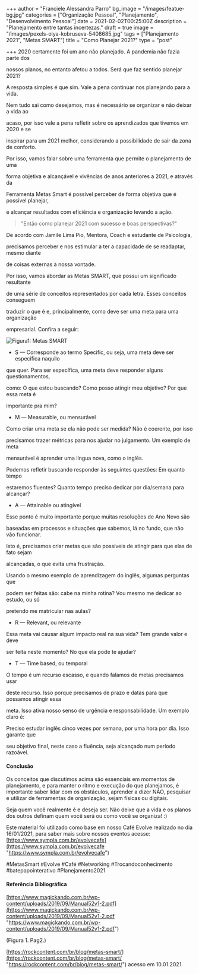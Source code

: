 +++
author = "Franciele Alessandra Parro"
bg_image = "/images/featue-bg.jpg"
categories = ["Organização Pessoal", "Planejamento", "Desenvolvimento Pessoal"]
date = 2021-02-02T00:25:00Z
description = "Planejamento entre tantas incertezas."
draft = true
image = "/images/pexels-olya-kobruseva-5408685.jpg"
tags = ["Planejamento 2021", "Metas SMART"]
title = "Como Planejar 2021?"
type = "post"

+++
2020 certamente foi um ano não planejado. A pandemia não fazia parte dos

nossos planos, no entanto afetou a todos. Será que faz sentido planejar 2021?

A resposta simples é que sim. Vale a pena continuar nos planejando para a vida.

Nem tudo sai como desejamos, mas é necessário se organizar e não deixar a vida ao

acaso, por isso vale a pena refletir sobre os aprendizados que tivemos em 2020 e se

inspirar para um 2021 melhor, considerando a possibilidade de sair da zona de conforto.

Por isso, vamos falar sobre uma ferramenta que permite o planejamento de uma

forma objetiva e alcançável e vivências de anos anteriores a 2021, e através da

Ferramenta Metas Smart é possível perceber de forma objetiva que é possível planejar,

e alcançar resultados com eficiência e organização levando a ação.

> "Então como planejar 2021 com sucesso e boas perspectivas?"

De acordo com Jamile Lima Pio, Mentora, Coach e estudante de Psicologia,

precisamos perceber e nos estimular a ter a capacidade de se readaptar, mesmo diante

de coisas externas à nossa vontade.

Por isso, vamos abordar as Metas SMART, que possui um significado resultante

de uma série de conceitos representados por cada letra. Esses conceitos conseguem

traduzir o que é e, principalmente, como deve ser uma meta para uma organização

empresarial. Confira a seguir:

![Figura1: Metas SMART](https://s3.amazonaws.com/blog.v-comply.com/wp-content/uploads/2018/05/31113024/blog-feature-smart.png "Figura1: Metas SMART")

* S — Corresponde ao termo Specific, ou seja, uma meta deve ser específica naquilo

que quer. Para ser específica, uma meta deve responder alguns questionamentos,

como: O que estou buscando? Como posso atingir meu objetivo? Por que essa meta é

importante pra mim?

* M — Measurable, ou mensurável

Como criar uma meta se ela não pode ser medida? Não é coerente, por isso

precisamos trazer métricas para nos ajudar no julgamento. Um exemplo de meta

mensurável é aprender uma língua nova, como o inglês.

Podemos refletir buscando responder às seguintes questões: Em quanto tempo

estaremos fluentes? Quanto tempo preciso dedicar por dia/semana para alcançar?

* A — Attainable ou atingível

Esse ponto é muito importante porque muitas resoluções de Ano Novo são

baseadas em processos e situações que sabemos, lá no fundo, que não vão funcionar.

Isto é, precisamos criar metas que são possíveis de atingir para que elas de fato sejam

alcançadas, o que evita uma frustração.

Usando o mesmo exemplo de aprendizagem do inglês, algumas perguntas que

podem ser feitas são: cabe na minha rotina? Vou mesmo me dedicar ao estudo, ou só

pretendo me matricular nas aulas?

* R — Relevant, ou relevante

Essa meta vai causar algum impacto real na sua vida? Tem grande valor e deve

ser feita neste momento? No que ela pode te ajudar?

* T — Time based, ou temporal

O tempo é um recurso escasso, e quando falamos de metas precisamos usar

deste recurso. Isso porque precisamos de prazo e datas para que possamos atingir essa

meta. Isso ativa nosso senso de urgência e responsabilidade. Um exemplo claro é:

Preciso estudar inglês cinco vezes por semana, por uma hora por dia. Isso garante que

seu objetivo final, neste caso a fluência, seja alcançado num período razoável.

#### **Conclusão**

Os conceitos que discutimos acima são essenciais em momentos de planejamento, e para manter o ritmo e execução do que planejamos, é importante saber lidar com os obstáculos, aprender a dizer NÃO, pesquisar e utilizar de ferramentas de organização, sejam físicas ou digitais.

Seja quem você realmente é e deseja ser. Não deixe que a vida e os planos dos outros definam quem você será ou como você se organiza! :)

Este material foi utilizado como base em nosso Café Evolve realizado no dia 16/01/2021, para saber mais sobre nossos eventos acesse: [https://www.sympla.com.br/evolvecafe](https://www.sympla.com.br/evolvecafe "https://www.sympla.com.br/evolvecafe")

\#MetasSmart #Evolve #Café #Networking #Trocandoconhecimento #batepapointerativo #Planejamento2021

#### **Referência Bibliográfica**

[https://www.magickando.com.br/wp-content/uploads/2019/09/Manual52v1-2.pdf](https://www.magickando.com.br/wp-content/uploads/2019/09/Manual52v1-2.pdf "https://www.magickando.com.br/wp-content/uploads/2019/09/Manual52v1-2.pdf")

(Figura 1. Pag2.)

[https://rockcontent.com/br/blog/metas-smart/](https://rockcontent.com/br/blog/metas-smart/ "https://rockcontent.com/br/blog/metas-smart/") acesso em 10.01.2021.